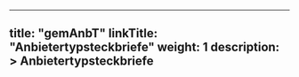 
---
title: "gemAnbT"
linkTitle: "Anbietertypsteckbriefe"
weight: 1
description: >
  Anbietertypsteckbriefe
---
